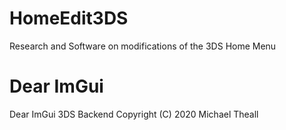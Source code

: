 # HomeEdit3DS
Research and Software on modifications of the 3DS Home Menu

# Dear ImGui
Dear ImGui 3DS Backend
Copyright (C) 2020 Michael Theall

